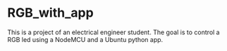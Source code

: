 # RGB_with_app
This is a project of an electrical engineer student. The goal is to control a RGB led using a NodeMCU and a Ubuntu python app.

